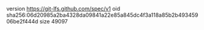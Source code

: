 version https://git-lfs.github.com/spec/v1
oid sha256:06d20985a2ba4328da09841a22e85a845dc4f3a118a85b2b49345906be2f444d
size 49097
